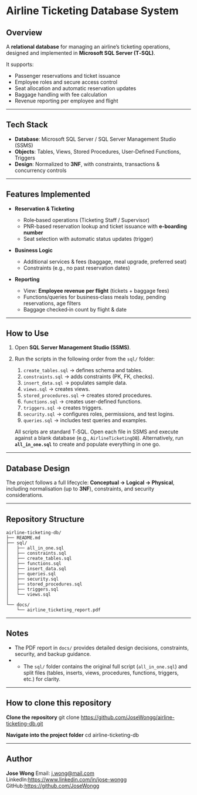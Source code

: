 # Airline Ticketing Database System

## Overview
A **relational database** for managing an airline’s ticketing operations, designed and implemented in **Microsoft SQL Server (T‑SQL)**.

It supports:
- Passenger reservations and ticket issuance
- Employee roles and secure access control
- Seat allocation and automatic reservation updates
- Baggage handling with fee calculation
- Revenue reporting per employee and flight

---

## Tech Stack
- **Database**: Microsoft SQL Server / SQL Server Management Studio (SSMS)
- **Objects**: Tables, Views, Stored Procedures, User-Defined Functions, Triggers
- **Design**: Normalized to **3NF**, with constraints, transactions & concurrency controls

---

## Features Implemented
- **Reservation & Ticketing**
  - Role‑based operations (Ticketing Staff / Supervisor)
  - PNR-based reservation lookup and ticket issuance with **e‑boarding number**
  - Seat selection with automatic status updates (trigger)

- **Business Logic**
  - Additional services & fees (baggage, meal upgrade, preferred seat)
  - Constraints (e.g., no past reservation dates)

- **Reporting**
  - View: **Employee revenue per flight** (tickets + baggage fees)
  - Functions/queries for business‑class meals today, pending reservations, age filters
  - Baggage checked‑in count by flight & date

---

## How to Use  

1. Open **SQL Server Management Studio (SSMS)**.  
2. Run the scripts in the following order from the `sql/` folder:  
   1. `create_tables.sql` → defines schema and tables.  
   2. `constraints.sql` → adds constraints (PK, FK, checks).  
   3. `insert_data.sql` → populates sample data.  
   4. `views.sql` → creates views.  
   5. `stored_procedures.sql` → creates stored procedures.  
   6. `functions.sql` → creates user-defined functions.  
   7. `triggers.sql` → creates triggers.  
   8. `security.sql` → configures roles, permissions, and test logins.  
   9. `queries.sql` → includes test queries and examples.  

   All scripts are standard T‑SQL. Open each file in SSMS and execute against a blank database (e.g., `AirlineTicketingDB`).
   Alternatively, run **`all_in_one.sql`** to create and populate everything in one go.  


---

## Database Design
The project follows a full lifecycle: **Conceptual → Logical → Physical**, including normalisation (up to **3NF**), constraints, and security considerations.

---

## Repository Structure
```
airline-ticketing-db/
├── README.md
├── sql/
│   ├── all_in_one.sql
│   ├── constraints.sql
│   ├── create_tables.sql
│   ├── functions.sql
│   ├── insert_data.sql
│   ├── queries.sql
│   ├── security.sql
│   ├── stored_procedures.sql
│   ├── triggers.sql
│   └── views.sql
│ 
└── docs/
    └── airline_ticketing_report.pdf
```

---

## Notes
- The PDF report in `docs/` provides detailed design decisions, constraints, security, and backup guidance.
- - The `sql/` folder contains the original full script (`all_in_one.sql`) and split files (tables, inserts, views, procedures, functions, triggers, etc.) for clarity.


---
## How to clone this repository

**Clone the repository**
git clone https://github.com/JoseWongg/airline-ticketing-db.git

**Navigate into the project folder**
cd airline-ticketing-db

---

## Author
**Jose Wong** 
Email: j.wong@mail.com
LinkedIn:https://www.linkedin.com/in/jose-wongg
GitHub:https://github.com/JoseWongg
